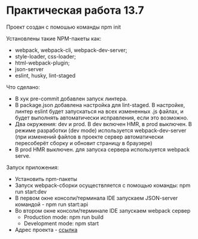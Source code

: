 <h1>Практическая работа 13.7</h1>
<p>Проект создан с помошью команды npm init</p>
<p>Установлены такие NPM-пакеты как:</p>
<ul>
    <li>webpack, webpack-cli, webpack-dev-server;</li>
    <li>style-loader, css-loader;</li>
    <li>html-webpack-plugin;</li>
    <li>json-server</li>
    <li>eslint, husky, lint-staged</li>
</ul>
<p>Что сделано:</p>
<ul>
    <li>В хук pre-commit добавлен запуск линтера.</li>
    <li>В package.json добавлена настройка для lint-staged. В настройке, линтер eslint будет запускаться на всех измененных .js файлах, и будет выполнять автоматически исправления, если это возможно.</li>
    <li>Два окружения: dev и prod. В dev включен HMR, в prod выключен. В режиме разработки (dev mode) используется webpack-dev-server (при изменений файлов в проекте сервер автоматически пересоберёт сборку и обновит страницу в браузере)</li>
    <li>В prod HMR выключен. для запуска сервера используется webpack serve.</li>
</ul>
<p>Запуск приложения:</p>
<ul>
    <li>Установить npm-пакеты</li>
    <li>Запуск webpack-сборки осуществляется с помощью команды: npm run start:dev</li>
    <li>В первом окне консоли/терминала IDE запускаем JSON-server командой - npm run start:api</li>
    <li>Во втором окне консоли/терминале IDE запускаем webpack сервер
        <ul>
            <li>Production mode: npm run build</li>
            <li>Development mode: npm start</li>
        </ul>
    </li>
    <li>Адрес проекта - <a href="http://localhost:8080/">ссылка</a></li>
</ul>